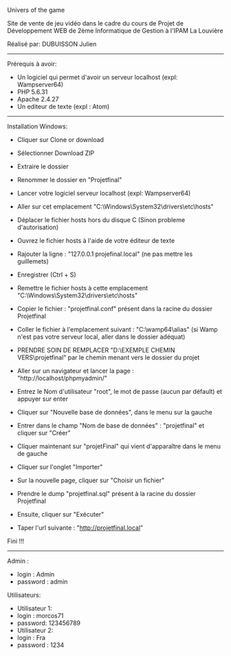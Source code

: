 Univers of the game

Site de vente de jeu vidéo dans le cadre du cours de Projet de Développement WEB de 2ème Informatique de Gestion à l'IPAM La Louvière

Réalisé par: DUBUISSON Julien

-----------------------------

Prérequis à avoir:

- Un logiciel qui permet d'avoir un serveur localhost (expl: Wampserver64)
- PHP 5.6.31
- Apache 2.4.27
- Un editeur de texte (expl : Atom)

-----------------------------------

Installation Windows:

- Cliquer sur Clone or download
- Sélectionner Download ZIP
- Extraire le dossier
- Renommer le dossier en "Projetfinal"
- Lancer votre logiciel serveur localhost (expl: Wampserver64)
- Aller sur cet emplacement "C:\Windows\System32\drivers\etc\hosts"
- Déplacer le fichier hosts hors du disque C (Sinon probleme d'autorisation)
- Ouvrez le fichier hosts à l'aide de votre éditeur de texte
- Rajouter la ligne : "127.0.0.1 projefinal.local" (ne pas mettre les guillemets)
- Enregistrer (Ctrl + S)
- Remettre le fichier hosts à cette emplacement "C:\Windows\System32\drivers\etc\hosts"
- Copier le fichier : "projetfinal.conf" présent dans la racine du dossier Projetfinal
- Coller le fichier à l'emplacement suivant : "C:\wamp64\alias\" (si Wamp n'est pas votre serveur local, aller dans le dossier adéquat)
- PRENDRE SOIN DE REMPLACER "D:\EXEMPLE CHEMIN VERS\projetfinal" par le chemin menant vers le dossier du projet

- Aller sur un navigateur et lancer la page : "http://localhost/phpmyadmin/"
- Entrez le Nom d'utilisateur "root", le mot de passe (aucun par défault) et appuyer sur enter
- Cliquer sur "Nouvelle base de données", dans le menu sur la gauche
- Entrer dans le champ "Nom de base de données" : "projetfinal" et cliquer sur "Créer"
- Cliquer maintenant sur "projetFinal" qui vient d'apparaître dans le menu de gauche
- Cliquer sur l'onglet "Importer"
- Sur la nouvelle page, cliquer sur "Choisir un fichier"
- Prendre le dump "projetfinal.sql" présent à la racine du dossier Projetfinal
- Ensuite, cliquer sur "Exécuter"
- Taper l'url suivante : "http://projetfinal.local"

Fini !!!

--------

Admin :

- login : Admin
- password : admin

Utilisateurs:

- Utilisateur 1:
- login : morcos71
- password: 123456789
- Utilisateur 2:
- login : Fra
- password : 1234
